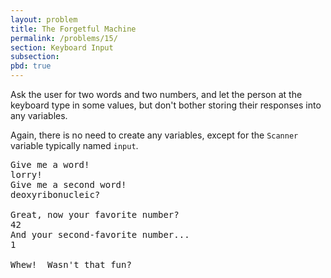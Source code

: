```yaml
---
layout: problem
title: The Forgetful Machine
permalink: /problems/15/
section: Keyboard Input
subsection:
pbd: true
---
```

Ask the user for two words and two numbers, 
and let the person at the keyboard type in some values, 
but don't bother storing their responses into any variables.

Again, there is no need to create any variables, 
except for the `Scanner` variable typically named `input`.

<pre class="terminal">
Give me a word!
<kbd>lorry!</kbd>
Give me a second word!
<kbd>deoxyribonucleic? </kbd>
 
Great, now your favorite number?
<kbd>42 </kbd>
And your second-favorite number...
<kbd>1 </kbd>
 
Whew!  Wasn't that fun?
</pre>
